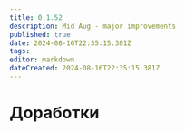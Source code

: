 ```yaml
---
title: 0.1.52
description: Mid Aug - major improvements
published: true
date: 2024-08-16T22:35:15.381Z
tags: 
editor: markdown
dateCreated: 2024-08-16T22:35:15.381Z
---
```


# Доработки